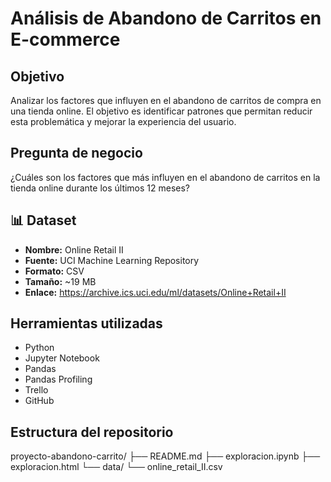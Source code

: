 # Análisis de Abandono de Carritos en E-commerce

## Objetivo
Analizar los factores que influyen en el abandono de carritos de compra en una tienda online. El objetivo es identificar patrones que permitan reducir esta problemática y mejorar la experiencia del usuario.

## Pregunta de negocio
¿Cuáles son los factores que más influyen en el abandono de carritos en la tienda online durante los últimos 12 meses?

## 📊 Dataset
- **Nombre:** Online Retail II
- **Fuente:** UCI Machine Learning Repository
- **Formato:** CSV
- **Tamaño:** ~19 MB
- **Enlace:** https://archive.ics.uci.edu/ml/datasets/Online+Retail+II

##  Herramientas utilizadas
- Python
- Jupyter Notebook
- Pandas
- Pandas Profiling
- Trello
- GitHub

##  Estructura del repositorio

proyecto-abandono-carrito/
├── README.md
├── exploracion.ipynb
├── exploracion.html
└── data/
└── online_retail_II.csv
